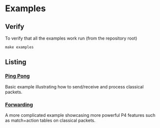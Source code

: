 # Examples

## Verify

To verify that all the examples work run (from the repository root)
```
make examples
```

## Listing

### [Ping Pong](ping_pong)

Basic example illustrating how to send/receive and process classical packets.

### [Forwarding](forwarding)

A more complicated example showcasing more powerful P4 features such as match+action tables on
classical packets.
